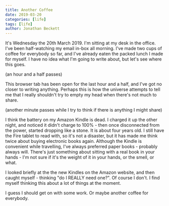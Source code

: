 ```yaml
---
title: Another Coffee
date: 2019-03-20
categories: [life]
tags: [life]
author: Jonathan Beckett
---
```


It's Wednesday the 20th March 2019. I'm sitting at my desk in the office. I've been half-watching my email in-box all morning. I've made two cups of coffee for everybody so far, and I've already eaten the packed lunch I made for myself. I have no idea what I'm going to write about, but let's see where this goes.

(an hour and a half passes)

This browser tab has been open for the last hour and a half, and I've got no closer to writing anything. Perhaps this is how the universe attempts to tell me that I really shouldn't try to empty my head when there's not much to share.

(another minute passes while I try to think if there is anything I might share)

I think the battery on my Amazon Kindle is dead. I charged it up the other night, and noticed it didn't charge to 100% - then once disconnected from the power, started dropping like a stone. It is about four years old. I still have the Fire tablet to read with, so it's not a disaster, but it has made me think twice about buying electronic books again. Although the Kindle is convenient while travelling, I've always preferred paper books - probably always will. There's just something about sitting with a real book in your hands - I'm not sure if it's the weight of it in your hands, or the smell, or what.

I looked briefly at the the new Kindles on the Amazon website, and then caught myself - thinking "do I REALLY need one?". Of course I don't. I find myself thinking this about a lot of things at the moment.

I guess I should get on with some work. Or maybe another coffee for everybody.